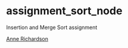 # assignment_sort_node

Insertion and Merge Sort assignment

[Anne Richardson](https://github.com/lortza)

